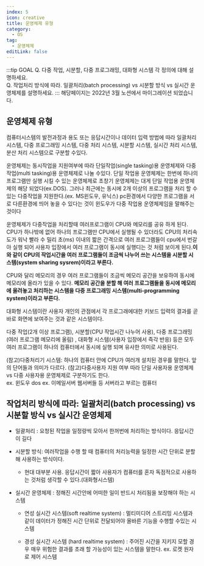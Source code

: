 ```yaml
---
index: 5
icon: creative
title: 운영체제 유형
category:
  - OS
tag:
  - 운영체제
editLink: false
---
```


:::tip GOAL
Q. 다중 작업, 시분할, 다중 프로그래밍, 대화형 시스템 각 정의에 대해 설명하세요.  
Q. 작업처리 방식에 따라. 일괄처리(batch processing) vs 시분할 방식 vs 실시간 운영체제를 설명하세요.
:::
해당페이지는 2022년 3월 노션에서 마이그레이션 되었습니다.  

## 운영체제 유형

컴퓨터시스템의 발전과정과 용도 또는 응답시간이나 데이터 입력 방법에 따라 일괄처리 시스템, 다중 프로그래밍 시스템, 다중 처리 시스템, 시분할 시스템, 실시간 처리 시스템, 분산 처리 시스템으로 구분할 수있다.

운영체제는 동시작업을 지원여부에 따라 단일작업(single tasking)용 운영체제와 다중작업(multi tasking)용 운영체제로 나눌 수있다. 단일 작업용 운영체제는 한번에 하나의 프로그램만 실행 시킬 수 있는 운영체제로 초창기 운영체제는 대게 단일 작업용 운영체제의 해당 되었다(ex.DOS). 그러나 최근에는 동시에 2개 이상의 프로그램을 처리 할 수 있는 다중작업을 지원한다.(ex. MS윈도우, 유닉스) pc환경에서 다양한 프로그램을 서로 다른환경에 띄어 놓을 수 있다는 것이 윈도우가 다중 작업용 운영체제임을 말해주는 것이다

운영체제가 다중작업을 처리할때 여러프로그램이 CPU와 메모리를 공유 하게 된다. CPU가 하나밖에 없어 하나의 프로그램만 CPU에서 실행될 수 있더라도 CPU의 처리속도가 워낙 빨라 수 밀리 초(ms) 이내의 짧은 간격으로 여러 프로그램들이 cpu에서 번갈아 실행 되어 사용자 입장에서 여러 프로그램이 동시에 실행디는 것 처럼 보이게 된다.**이와 같이 CPU의 작업시간을 여러 프로그램들이 조금씩 나누어 쓰는 시스템을 시분할 시스템(system sharing sysrem)이라고 부른다.**

CPU와 달리 메모리의 경우 여러 프로그램들이 조금씩 메모리 공간을 보유하여 동시에 메모리에 올라가 있을 수 있다. **메모리 공간을 분할 해 여러 프로그램들을 동시에 메모리에 올려놓고 처리하는 시스템을 다중 프로그래밍 시스템(multi-programming system)이라고 부른다.**

대화형 시스템이란 사용자 개인의 관점에서 각 프로그래에대한 키보드 입력의 결과를 곧바로 화면에 보여주는 것과 같은 시스템이다.

다중 작업(2개 이상 프로그램), 시분할(CPU 작업시간 나누어 사용), 다중 프로그래밍(여러 프로그램 메모리에 올림) , 대화형 시스템(사용자 입장에서 즉각 반응) 등은 모두 여러 프로그램이 하나의 컴퓨터에서 동시에 실행 되며 유사한 의미로 사용된다.



(참고)다중처리기 시스템: 하나의 컴퓨터 안에 CPU가 여러개 설치된 경우를 말한다. 앞의 단어들과 의미가 다르다.
(참고)다중사용자 지원 여부 따라 단일 사용자용 운영체제 vs 다중 사용자용 운영체제로 구분하기도 한다.  
ex. 윈도우 dos
ex. 이메일서버 웹서버들 등 서버라고 부르는 컴퓨터

## 작업처리 방식에 따라: 일괄처리(batch processing) vs 시분할 방식 vs 실시간 운영체제

* 일괄처리 : 요청된 작업을 일정량씩 모아서 한꺼번에 처리하는 방식이다. 응답시간이 길다

* 시분할 방식: 여러작업을 수행 할 때 컴퓨터의 처리능력을 일정한 시간 단위로 분할 해 사용하는 방식이다.

  -  현대 대부분 사용. 응답시간이 짧아 사용자가 컴퓨터를 혼자 독점적으로 사용하는 것처럼 생각할 수 있다.(대화형시스템)

* 실시간 운영체제 : 정해진 시간안에 어떠한 일이 반드시 처리됨을 보장해야 하는 시스템

  - 연성 실시간 시스템(soft realtime system) : 멀티미디어 스트리밍 시스템과 같이 데이터가 정해진 시간 단위로 전달되어야 올바른 기능을 수행할 수있는 시스템

  - 경성 실시간 시스템 (hard realtime system) : 주어진 시간을 지키지 모할 경우 매우 위험한 결과를 초래 할 가능성이 있는 시스템을 말한다. ex. 로켓 원자로 제어 시스템
